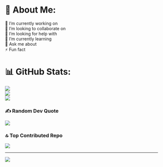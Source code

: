 # 💫 About Me:
🔭 I’m currently working on<br>👯 I’m looking to collaborate on<br>🤝 I’m looking for help with<br>🌱 I’m currently learning<br>💬 Ask me about<br>⚡ Fun fact

# 📊 GitHub Stats:
![](https://github-readme-stats.vercel.app/api?username=jenilv-07&theme=dark&hide_border=false&include_all_commits=false&count_private=false)<br/>
![](https://github-readme-streak-stats.herokuapp.com/?user=jenilv-07&theme=dark&hide_border=false)<br/>
![](https://github-readme-stats.vercel.app/api/top-langs/?username=jenilv-07&theme=dark&hide_border=false&include_all_commits=false&count_private=false&layout=compact)

### ✍️ Random Dev Quote
![](https://quotes-github-readme.vercel.app/api?type=horizontal&theme=radical)

### 🔝 Top Contributed Repo
![](https://github-contributor-stats.vercel.app/api?username=jenilv-07&limit=5&theme=dark&combine_all_yearly_contributions=true)

---
[![](https://visitcount.itsvg.in/api?id=jenilv-07&icon=0&color=0)](https://visitcount.itsvg.in)

<!-- Proudly created with GPRM ( https://gprm.itsvg.in ) -->
